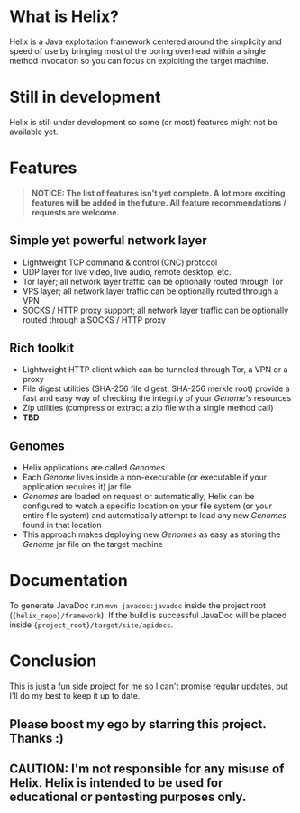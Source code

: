 # What is Helix?
Helix is a Java exploitation framework centered around the simplicity and speed of use by bringing most of the boring overhead within a single method invocation so you can focus on exploiting the target machine.

# Still in development
Helix is still under development so some (or most) features might not be available yet.

# Features
> **NOTICE: The list of features isn't yet complete. A lot more exciting features will be added in the future. All feature recommendations / requests are welcome.**

## Simple yet powerful network layer
- Lightweight TCP command & control (CNC) protocol
- UDP layer for live video, live audio, remote desktop, etc.
- Tor layer; all network layer traffic can be optionally routed through Tor
- VPS layer; all network layer traffic can be optionally routed through a VPN
- SOCKS / HTTP proxy support; all network layer traffic can be optionally routed through a SOCKS / HTTP proxy

## Rich toolkit
- Lightweight HTTP client which can be tunneled through Tor, a VPN or a proxy
- File digest utilities (SHA-256 file digest, SHA-256 merkle root) provide a fast and easy way of checking the integrity of your _Genome's_ resources
- Zip utilities (compress or extract a zip file with a single method call)
- **TBD**

## Genomes
- Helix applications are called _Genomes_
- Each _Genome_ lives inside a non-executable (or executable if your application requires it) jar file
- _Genomes_ are loaded on request or automatically; Helix can be configured to watch a specific location on your file system (or your entire file system) and automatically attempt to load any new _Genomes_ found in that location
- This approach makes deploying new _Genomes_ as easy as storing the _Genome_ jar file on the target machine

# Documentation
To generate JavaDoc run `mvn javadoc:javadoc` inside the project root (`{helix_repo}/framework`). If the build is successful JavaDoc will be placed inside `{project_root}/target/site/apidocs`.

# Conclusion
This is just a fun side project for me so I can't promise regular updates, but I'll do my best to keep it up to date.

**Please boost my ego by starring this project. Thanks :)**
---
## CAUTION: I'm not responsible for any misuse of Helix. Helix is intended to be used for educational or pentesting purposes only.
